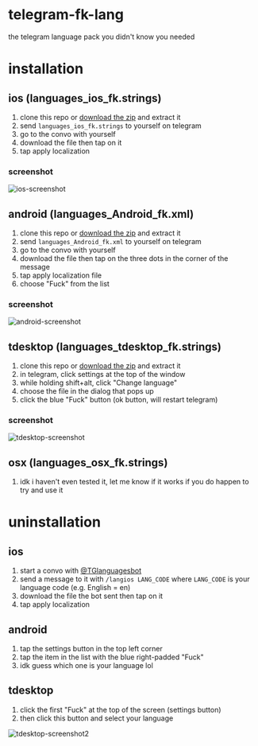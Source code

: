 # telegram-fk-lang
the telegram language pack you didn't know you needed

# installation
## ios (languages\_ios_fk.strings)
1. clone this repo or [download the zip](https://github.com/wc1202/telegram-fk-lang/archive/master.zip) and extract it
2. send `languages_ios_fk.strings` to yourself on telegram
3. go to the convo with yourself
4. download the file then tap on it
5. tap apply localization

### screenshot
![ios-screenshot](https://raw.githubusercontent.com/wc1202/telegram-fk-lang/master/screenshots/ios.png)

## android (languages\_Android_fk.xml)
1. clone this repo or [download the zip](https://github.com/wc1202/telegram-fk-lang/archive/master.zip) and extract it
2. send `languages_Android_fk.xml` to yourself on telegram
3. go to the convo with yourself
4. download the file then tap on the three dots in the corner of the message
5. tap apply localization file
6. choose "Fuck" from the list

### screenshot
![android-screenshot](https://raw.githubusercontent.com/wc1202/telegram-fk-lang/master/screenshots/android.png "photo cred: @tjhorner")

## tdesktop (languages\_tdesktop_fk.strings)
1. clone this repo or [download the zip](https://github.com/wc1202/telegram-fk-lang/archive/master.zip) and extract it
2. in telegram, click settings at the top of the window
3. while holding shift+alt, click "Change language"
4. choose the file in the dialog that pops up
5. click the blue "Fuck" button (ok button, will restart telegram)

### screenshot
![tdesktop-screenshot](https://raw.githubusercontent.com/wc1202/telegram-fk-lang/master/screenshots/tdesktop.png)

## osx (languages\_osx_fk.strings)
1. idk i haven't even tested it, let me know if it works if you do happen to try and use it

# uninstallation
## ios
1. start a convo with [@TGlanguagesbot](https://telegram.me/TGlanguagesbot)
2. send a message to it with `/langios LANG_CODE` where `LANG_CODE` is your language code (e.g. English = en)
4. download the file the bot sent then tap on it
5. tap apply localization

## android
1. tap the settings button in the top left corner
2. tap the item in the list with the blue right-padded "Fuck"
3. idk guess which one is your language lol

## tdesktop
1. click the first "Fuck" at the top of the screen (settings button)
2. then click this button and select your language

![tdesktop-screenshot2](https://raw.githubusercontent.com/wc1202/telegram-fk-lang/master/screenshots/tdesktop2.png)
